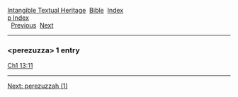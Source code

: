 [Intangible Textual Heritage](../../index)  [Bible](../index) 
[Index](index)   
[p Index](_p_)  
  [Previous](c08388)  [Next](c08390) 

------------------------------------------------------------------------

### &lt;perezuzza&gt; 1 entry

[Ch1 13:11](../kjv/ch1013.htm#011)  

------------------------------------------------------------------------

[Next: perezuzzah (1)](c08390)

